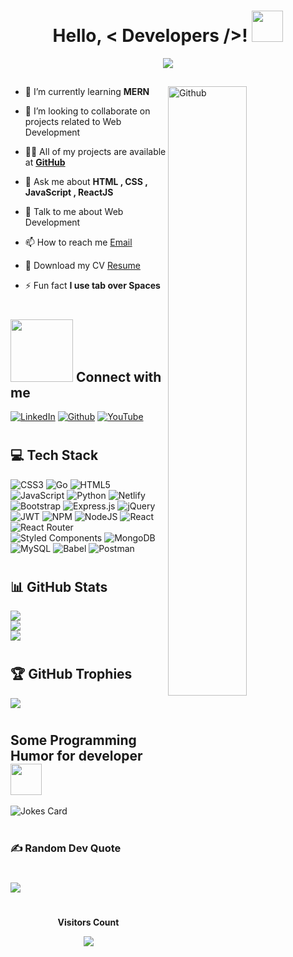 <h1 align="center"> Hello, < Developers />! <img src = "https://raw.githubusercontent.com/MartinHeinz/MartinHeinz/master/wave.gif" width = 50px> </h1>
  <p align="center">
  <a href="">
    <img src="https://readme-typing-svg.demolab.com/?lines=I'm%20Nikita%20Agarwal;A%20Full-Stack%20Web%20Developer%20%F0%9F%91%A8%F0%9F%8F%BB%E2%80%8D%F0%9F%92%BB;Looking%20to solve%20real%20world%20problems%20%F0%9F%91%A8%F0%9F%8F%BB%E2%80%8D%F0%9F%92%BB;%20Curious%20to%20learn%20new%20Technology%20!&font=Fira%20Code&center=true&width=440&height=45&color=#37bcf7&vCenter=true&size=22&pause=500"/></a>
</p>

<h2></h2>

<img width="50%" align="right" alt="Github" src="https://camo.githubusercontent.com/d6ebdf0be8c981a367c8226b0c0554db04a3235f4018c75ad1951fd67be61cc4/68747470733a2f2f6a75736d61726b746563682e636f6d2f7075626c69632f612f696d616765732f70616765732f7765625f646576656c6f706d656e742e676966" />
  
- 🌱 I’m currently learning **MERN**
  
- 👯 I’m looking to collaborate on projects related to Web Development

- 👨‍💻 All of my projects are available at **[GitHub](https://github.com/nikita-1310)**

- 💬 Ask me about **HTML , CSS , JavaScript , ReactJS**
  
- 💬 Talk to me about Web Development

- 📫 How to reach me  <a href="mailto: nikitaagarwal8171@gmail.com">Email</a>

- 💬 Download my CV <a href = "resume.pdf"> Resume </a>

- ⚡ Fun fact **I use tab over Spaces**
  
<h1></h1>

<h2 align="left"><img src='https://raw.githubusercontent.com/ShahriarShafin/ShahriarShafin/main/Assets/handshake.gif' width="100px"> Connect with me </h2>

[![LinkedIn](https://img.shields.io/badge/LinkedIn-0077B5?style=for-the-badge&logo=linkedin&logoColor=white)](https://www.linkedin.com/in/nikita-agarwal-3aa64622b/)
[![Github](https://img.shields.io/badge/GitHub-100000?style=for-the-badge&logo=github&logoColor=white)](https://www.github.com/nikita-1310)
[![YouTube](https://img.shields.io/badge/YouTube-23FF0000?style=for-the-badge&logo=youtube&logoColor=white)](https://www.youtube.com/@codingwithnikita) 
  
<h1></h1>
<h2> 💻 Tech Stack </h2>

![CSS3](https://img.shields.io/badge/css3-%231572B6.svg?style=for-the-badge&logo=css3&logoColor=white) ![Go](https://img.shields.io/badge/go-%2300ADD8.svg?style=for-the-badge&logo=go&logoColor=white) ![HTML5](https://img.shields.io/badge/html5-%23E34F26.svg?style=for-the-badge&logo=html5&logoColor=white) ![JavaScript](https://img.shields.io/badge/javascript-%23323330.svg?style=for-the-badge&logo=javascript&logoColor=%23F7DF1E) ![Python](https://img.shields.io/badge/python-3670A0?style=for-the-badge&logo=python&logoColor=ffdd54) ![Netlify](https://img.shields.io/badge/netlify-%23000000.svg?style=for-the-badge&logo=netlify&logoColor=#00C7B7) ![Bootstrap](https://img.shields.io/badge/bootstrap-%23563D7C.svg?style=for-the-badge&logo=bootstrap&logoColor=white) ![Express.js](https://img.shields.io/badge/express.js-%23404d59.svg?style=for-the-badge&logo=express&logoColor=%2361DAFB) ![jQuery](https://img.shields.io/badge/jquery-%230769AD.svg?style=for-the-badge&logo=jquery&logoColor=white) ![JWT](https://img.shields.io/badge/JWT-black?style=for-the-badge&logo=JSON%20web%20tokens) ![NPM](https://img.shields.io/badge/NPM-%23000000.svg?style=for-the-badge&logo=npm&logoColor=white) ![NodeJS](https://img.shields.io/badge/node.js-6DA55F?style=for-the-badge&logo=node.js&logoColor=white) ![React](https://img.shields.io/badge/react-%2320232a.svg?style=for-the-badge&logo=react&logoColor=%2361DAFB) ![React Router](https://img.shields.io/badge/React_Router-CA4245?style=for-the-badge&logo=react-router&logoColor=white) ![Styled Components](https://img.shields.io/badge/styled--components-DB7093?style=for-the-badge&logo=styled-components&logoColor=white) ![MongoDB](https://img.shields.io/badge/MongoDB-%234ea94b.svg?style=for-the-badge&logo=mongodb&logoColor=white) ![MySQL](https://img.shields.io/badge/mysql-%2300f.svg?style=for-the-badge&logo=mysql&logoColor=white) ![Babel](https://img.shields.io/badge/Babel-F9DC3e?style=for-the-badge&logo=babel&logoColor=black) ![Postman](https://img.shields.io/badge/Postman-FF6C37?style=for-the-badge&logo=postman&logoColor=white)

<h1></h1>

<h2> 📊 GitHub Stats</h2>

![](https://github-readme-stats.vercel.app/api?username=nikita-1310&theme=highcontrast&hide_border=false&include_all_commits=true&count_private=true)<br/>
![](https://github-readme-streak-stats.herokuapp.com/?user=nikita-1310&theme=highcontrast&hide_border=false)<br/>
![](https://github-readme-stats.vercel.app/api/top-langs/?username=nikita-1310&theme=highcontrast&hide_border=false&include_all_commits=true&count_private=true&layout=compact)

<h1></h1>

<h2>🏆 GitHub Trophies</h2>

![](https://github-profile-trophy.vercel.app/?username=nikita-1310&theme=darkhub&no-frame=false&no-bg=false&margin-w=4)

<h1></h1>
<h2> Some Programming Humor for developer <img align ='center' src='https://media2.giphy.com/media/UQDSBzfyiBKvgFcSTw/giphy.gif?cid=ecf05e47p3cd513axbek3f56ti3jzizq8hincw20jauyyfyw&rid=giphy.gif' width = '50px'></h2>

![Jokes Card](https://readme-jokes.vercel.app/api?theme=merko)

<h1></h1>


### ✍️ Random Dev Quote
<h1></h1>

![](https://quotes-github-readme.vercel.app/api?type=horizontal&theme=dark)

<h1></h1>

<div align="center">
<b style = {font-weight:600} >Visitors Count </b>

<p align="center"><img align="center" src="https://profile-counter.glitch.me/{nikita-1310}/count.svg" /></p>
<br>
</div>
